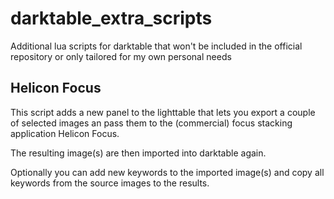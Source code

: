 # darktable_extra_scripts
Additional lua scripts for darktable that won't be included in the official repository or only tailored for my own personal needs

## Helicon Focus

This script adds a new panel to the lighttable that lets you export a couple of selected images an pass them to the (commercial) focus stacking application Helicon Focus.

The resulting image(s) are then imported into darktable again.

Optionally you can add new keywords to the imported image(s) and copy all keywords from the source images to the results.

